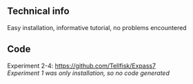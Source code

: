 ## Technical info  
Easy installation, informative tutorial, no problems encountered  

## Code  
Experiment 2-4: https://github.com/Tellfisk/Expass7  
*Experiment 1 was only installation, so no code generated*
